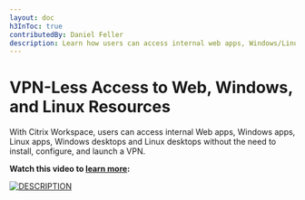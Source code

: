 ```yaml
---
layout: doc
h3InToc: true
contributedBy: Daniel Feller
description: Learn how users can access internal web apps, Windows/Linux apps and Windows/Linux desktops without a VPN.
---
```

# VPN-Less Access to Web, Windows, and Linux Resources

With Citrix Workspace, users can access internal Web apps, Windows apps, Linux apps, Windows desktops and Linux desktops without the need to install, configure, and launch a VPN.

**Watch this video to [learn more](https://www.youtube.com/watch?v=HvF9NpeEG7A):**

[![DESCRIPTION](/en-us/tech-zone/learn/media/shared_video-placeholder.png)](https://www.youtube.com/watch?v=HvF9NpeEG7A)
